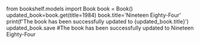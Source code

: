 from bookshelf.models import Book
book = Book()
updated_book=book.get(title=1984)
book.title='Nineteen Eighty-Four'
print(f'The book has been successfully updated to {updated_book.title}')
updated_book.save
#The book has been successfully updated to Nineteen Eighty-Four 
